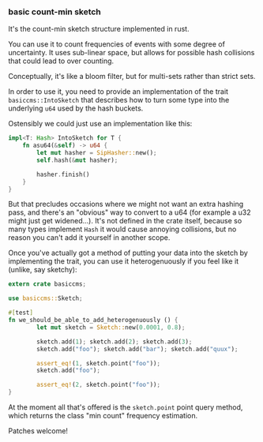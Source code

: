 ### basic count-min sketch

It's the count-min sketch structure implemented in rust.

You can use it to count frequencies of events with some degree of
uncertainty. It uses sub-linear space, but allows for possible hash
collisions that could lead to over counting.

Conceptually, it's like a bloom filter, but for multi-sets rather than
strict sets.

In order to use it, you need to provide an implementation of the trait
`basiccms::IntoSketch` that describes how to turn some type into the
underlying `u64` used by the hash buckets.

Ostensibly we could just use an implementation like this:

```rust
impl<T: Hash> IntoSketch for T {
    fn asu64(&self) -> u64 {
        let mut hasher = SipHasher::new();
        self.hash(&mut hasher);

        hasher.finish()
    }
}
```

But that precludes occasions where we might not want an extra hashing
pass, and there's an "obvious" way to convert to a u64 (for example a
u32 might just get widened...). It's not defined in the crate itself,
because so many types implement `Hash` it would cause annoying
collisions, but no reason you can't add it yourself in another scope.

Once you've actually got a method of putting your data into the sketch
by implementing the trait, you can use it heterogenuously if you feel
like it (unlike, say sketchy):

```rust
extern crate basiccms;

use basiccms::Sketch;

#[test]
fn we_should_be_able_to_add_heterogenuously () {
        let mut sketch = Sketch::new(0.0001, 0.8);

        sketch.add(1); sketch.add(2); sketch.add(3);
        sketch.add("foo"); sketch.add("bar"); sketch.add("quux");

        assert_eq!(1, sketch.point("foo"));
        sketch.add("foo");

        assert_eq!(2, sketch.point("foo"));
}

```

At the moment all that's offered is the `sketch.point` point query
method, which returns the class "min count" frequency estimation.

Patches welcome!
